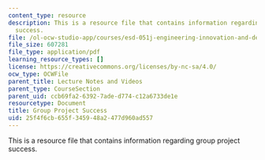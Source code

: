 ```yaml
---
content_type: resource
description: This is a resource file that contains information regarding group project
  success.
file: /ol-ocw-studio-app/courses/esd-051j-engineering-innovation-and-design-fall-2012/25f4f6cb655f345948a2477d960ad557_MITESD_051JF12_Lec15PrTeam.pdf
file_size: 607281
file_type: application/pdf
learning_resource_types: []
license: https://creativecommons.org/licenses/by-nc-sa/4.0/
ocw_type: OCWFile
parent_title: Lecture Notes and Videos
parent_type: CourseSection
parent_uid: ccb69fa2-6392-7ade-d774-c12a6733de1e
resourcetype: Document
title: Group Project Success
uid: 25f4f6cb-655f-3459-48a2-477d960ad557
---
```

This is a resource file that contains information regarding group project success.